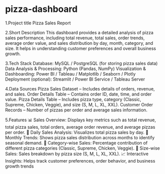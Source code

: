 # pizza-dashboard
1.Project title
Pizza Sales Report

2.Short Description
This dashboard provides a detailed analysis of pizza sales performance, including total revenue, total sales, order trends, average order value, and sales distribution by day, month, category, and size. It helps in understanding customer preferences and overall business growth.

3.Tech Stack
Database: MySQL / PostgreSQL (for storing pizza sales data)
Data Analysis & Processing: Python (Pandas, NumPy)
Visualization & Dashboarding: Power BI / Tableau / Matplotlib / Seaborn / Plotly
Deployment (optional): Streamlit / Power BI Service / Tableau Server

4.Data Sources
Pizza Sales Dataset – Includes details of orders, revenue, and sales.
Order Details Table – Contains order ID, date, time, and order value.
Pizza Details Table – Includes pizza type, category (Classic, Supreme, Chicken, Veggie), and size (S, M, L, XL, XXL).
Customer Order Records – Number of pizzas per order and average sales information.

5.Features
📊 Sales Overview: Displays key metrics such as total revenue, total pizza sales, total orders, average order revenue, and average pizzas per order.
📅 Daily Sales Analysis: Visualizes total pizza sales by day.
📆 Monthly Trends: Shows pizza sales distribution across months to identify seasonal demand.
🥗 Category-wise Sales: Percentage contribution of different pizza categories (Classic, Supreme, Chicken, Veggie).
🍕 Size-wise Sales: Sales breakdown by pizza size (S, M, L, XL, XXL).
📈 Interactive Insights: Helps track customer preferences, order behavior, and business growth trends
